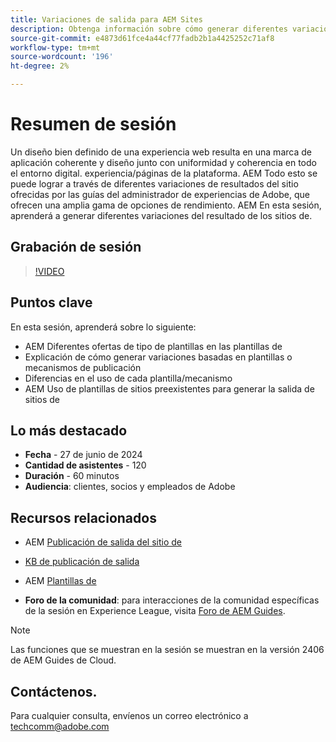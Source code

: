 ```yaml
---
title: Variaciones de salida para AEM Sites
description: Obtenga información sobre cómo generar diferentes variaciones de resultados de AEM Sites desde AEM Guides
source-git-commit: e4873d61fce4a44cf77fadb2b1a4425252c71af8
workflow-type: tm+mt
source-wordcount: '196'
ht-degree: 2%

---
```



# Resumen de sesión

Un diseño bien definido de una experiencia web resulta en una marca de aplicación coherente
y diseño junto con uniformidad y coherencia en todo el entorno digital.
experiencia/páginas de la plataforma.
AEM Todo esto se puede lograr a través de diferentes variaciones de resultados del sitio ofrecidas por las guías del administrador de experiencias de Adobe, que ofrecen una amplia gama de opciones de rendimiento.
AEM En esta sesión, aprenderá a generar diferentes variaciones del resultado de los sitios de.

## Grabación de sesión

>[!VIDEO](https://video.tv.adobe.com/v/3430649/)

## Puntos clave

En esta sesión, aprenderá sobre lo siguiente:

- AEM Diferentes ofertas de tipo de plantillas en las plantillas de
- Explicación de cómo generar variaciones basadas en plantillas o mecanismos de publicación
- Diferencias en el uso de cada plantilla/mecanismo
- AEM Uso de plantillas de sitios preexistentes para generar la salida de sitios de

## Lo más destacado

- **Fecha** - 27 de junio de 2024
- **Cantidad de asistentes** - 120
- **Duración** - 60 minutos
- **Audiencia**: clientes, socios y empleados de Adobe

## Recursos relacionados


- AEM [Publicación de salida del sitio de](https://experienceleague.adobe.com/es/docs/experience-manager-guides/using/user-guide/output-gen/output-presets-aemg/generate-output-aem-site#:~:text=To%20open%20output%20presets%20for,configurations%2C%20and%20then%20click%20Save.)

- [KB de publicación de salida](https://experienceleague.adobe.com/es/docs/experience-manager-guides/using/user-guide/output-gen/output-presets-aemg/generate-output-knowledge-base)

- AEM [Plantillas de](https://experienceleague.adobe.com/es/docs/experience-manager-65/content/implementing/developing/platform/templates/templates)

- **Foro de la comunidad**: para interacciones de la comunidad específicas de la sesión en Experience League, visita [Foro de AEM Guides](https://experienceleaguecommunities.adobe.com/t5/experience-manager-guides/bd-p/xml-documentation-discussions?profile.language=es).

>[!NOTE]
>
> Las funciones que se muestran en la sesión se muestran en la versión 2406 de AEM Guides de Cloud.

## Contáctenos.

Para cualquier consulta, envíenos un correo electrónico a <techcomm@adobe.com>
